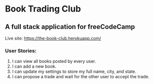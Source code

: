 # Book Trading Club
## A full stack application for freeCodeCamp

Live site: https://the-book-club.herokuapp.com/

### User Stories:
1. I can view all books posted by every user.
2. I can add a new book.
3. I can update my settings to store my full name, city, and state.
4. I can propose a trade and wait for the other user to accept the trade.